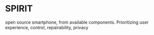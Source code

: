 # SPIRIT
open source smartphone, from available components. Prioritizing user experience, control, repairability, privacy 
